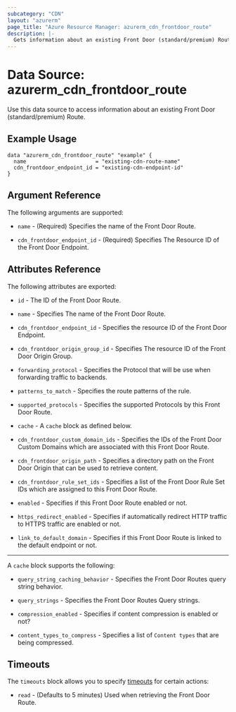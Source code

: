 ```yaml
---
subcategory: "CDN"
layout: "azurerm"
page_title: "Azure Resource Manager: azurerm_cdn_frontdoor_route"
description: |-
  Gets information about an existing Front Door (standard/premium) Route.
---
```


# Data Source: azurerm_cdn_frontdoor_route

Use this data source to access information about an existing Front Door (standard/premium) Route.

## Example Usage

```hcl
data "azurerm_cdn_frontdoor_route" "example" {
  name                      = "existing-cdn-route-name"
  cdn_frontdoor_endpoint_id = "existing-cdn-endpoint-id"
}
```

## Argument Reference

The following arguments are supported:

* `name` - (Required) Specifies the name of the Front Door Route.

* `cdn_frontdoor_endpoint_id` - (Required) Specifies The Resource ID of the Front Door Endpoint.

## Attributes Reference

The following attributes are exported:

* `id` - The ID of the Front Door Route.

* `name` - Specifies The name of the Front Door Route.

* `cdn_frontdoor_endpoint_id` - Specifies the resource ID of the Front Door Endpoint.

* `cdn_frontdoor_origin_group_id` - Specifies The resource ID of the Front Door Origin Group.

* `forwarding_protocol` - Specifies the Protocol that will be use when forwarding traffic to backends.

* `patterns_to_match` - Specifies the route patterns of the rule.

* `supported_protocols` - Specifies the supported Protocols by this Front Door Route.

* `cache` - A `cache` block as defined below.

* `cdn_frontdoor_custom_domain_ids` - Specifies the IDs of the Front Door Custom Domains which are associated with this Front Door Route.

* `cdn_frontdoor_origin_path` - Specifies a directory path on the Front Door Origin that can be used to retrieve content.

* `cdn_frontdoor_rule_set_ids` - Specifies a list of the Front Door Rule Set IDs which are assigned to this Front Door Route.

* `enabled` - Specifies if this Front Door Route enabled or not.

* `https_redirect_enabled` - Specifies if automatically redirect HTTP traffic to HTTPS traffic are enabled or not.

* `link_to_default_domain` - Specifies if this Front Door Route is linked to the default endpoint or not.

---

A `cache` block supports the following:

* `query_string_caching_behavior` - Specifies the Front Door Routes query string behavior.

* `query_strings` - Specifies the Front Door Routes Query strings.

* `compression_enabled` - Specifies if content compression is enabled or not?

* `content_types_to_compress` - Specifies a list of `Content types` that are being compressed.

## Timeouts

The `timeouts` block allows you to specify [timeouts](https://www.terraform.io/language/resources/syntax#operation-timeouts) for certain actions:

* `read` - (Defaults to 5 minutes) Used when retrieving the Front Door Route.

